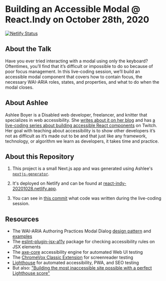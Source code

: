 # Building an Accessible Modal @ React.Indy on October 28th, 2020

[![Netlify Status](https://api.netlify.com/api/v1/badges/8973b4ba-18f1-4bf1-b674-dba00e24e54d/deploy-status)](https://app.netlify.com/sites/react-indy-20201028/deploys)

## About the Talk

Have you ever tried interacting with a modal using only the keyboard? Oftentimes, you’ll find that it’s difficult or impossible to do so because of poor focus management. In this live-coding session, we’ll build an accessible modal component that covers how to contain focus, the necessary WAI-ARIA roles, states, and properties, and what to do when the modal closes.

## About Ashlee

Ashlee Boyer is a Disabled web developer, freelancer, and knitter that specializes in web accessibility. She [writes about it on her blog](https://ashleemboyer.com) and has [a live-coding series about building accessible React components](https://www.youtube.com/playlist?list=PLOmKTF_wUDoydvtwWrzEw7DZ9VboV51py) on Twitch. Her goal with teaching about accessibility is to show other developers it’s not as difficult as it’s made out to be and that just like any framework, technology, or algorithm we learn as developers, it takes time and practice.

## About this Repository

1. This project is a small Next.js app and was generated using Ashlee's [`nextjs-generator`](https://www.npmjs.com/package/nextjs-generator).

2. It's deployed on Netlify and can be found at [react-indy-20201028.netlify.app](https://react-indy-20201028.netlify.app/).

3. You can see in [this commit](https://github.com/ashleemboyer/react-indy-20201028/commit/f157a84600cf6421d6fd4061cae7b7d2856fa4e4) what code was written during the live-coding session.

## Resources

- The WAI-ARIA Authoring Practices Modal Dialog [design pattern](https://www.w3.org/TR/wai-aria-practices-1.1/#dialog_modal) and [examples](https://www.w3.org/TR/wai-aria-practices-1.1/examples/dialog-modal/dialog.html)
- The [eslint-plugin-jsx-a11y](https://www.npmjs.com/package/eslint-plugin-jsx-a11y) package for checking accessibility rules on JSX elements
- The [axe-core](https://github.com/dequelabs/axe-core) accessibility engine for automated Web UI testing
- The [ChromeVox Classic Extension](https://chrome.google.com/webstore/detail/chromevox-classic-extensi/kgejglhpjiefppelpmljglcjbhoiplfn?hl=en) for screenreader testing
- [Lighthouse](https://developers.google.com/web/tools/lighthouse) for automated accessibility, PWA, and SEO testing
- But also: ["Building the most inaccessible site possible with a perfect Lighthouse score"](https://www.matuzo.at/blog/building-the-most-inaccessible-site-possible-with-a-perfect-lighthouse-score/)
